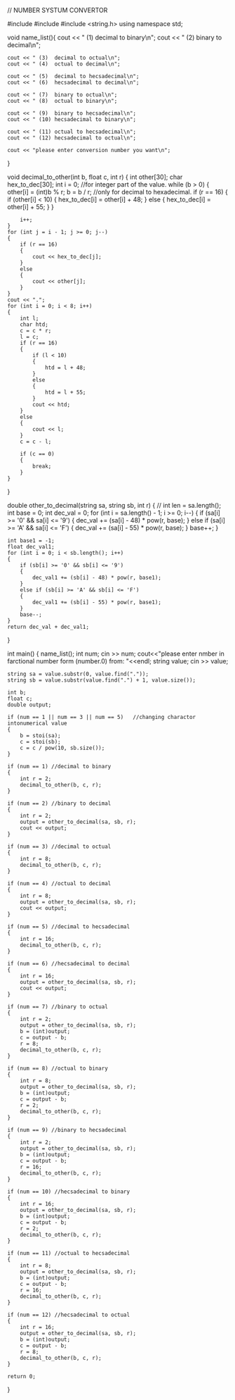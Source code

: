 // NUMBER SYSTUM CONVERTOR

#include <iostream>
#include <cmath>
#include <string.h>
using namespace std;

void name_list(){
    cout << " (1)  decimal to binary\n";
    cout << " (2)  binary to decimal\n";

    cout << " (3)  decimal to octual\n";
    cout << " (4)  octual to decimal\n";

    cout << " (5)  decimal to hecsadecimal\n";
    cout << " (6)  hecsadecimal to decimal\n";

    cout << " (7)  binary to octual\n";
    cout << " (8)  octual to binary\n";

    cout << " (9)  binary to hecsadecimal\n";
    cout << " (10) hecsadecimal to binary\n";

    cout << " (11) octual to hecsadecimal\n";
    cout << " (12) hecsadecimal to octual\n";

    cout << "please enter conversion number you want\n";
}

void decimal_to_other(int b, float c, int r)
{
    int other[30];
    char hex_to_dec[30];
    int i = 0;
    //for integer part of the value.
    while (b > 0)
    {
        other[i] = (int)b % r;
        b = b / r;
        //only for decimal to hexadecimal.
        if (r == 16)
        {
            if (other[i] < 10)
            {
                hex_to_dec[i] = other[i] + 48;
            }
            else
            {
                hex_to_dec[i] = other[i] + 55;
            }
        }

        i++;
    }
    for (int j = i - 1; j >= 0; j--)
    {
        if (r == 16)
        {
            cout << hex_to_dec[j];
        }
        else
        {
            cout << other[j];
        }
    }
    cout << ".";
    for (int i = 0; i < 8; i++)
    {
        int l;
        char htd;
        c = c * r;
        l = c;
        if (r == 16)
        {
            if (l < 10)
            {
                htd = l + 48;
            }
            else
            {
                htd = l + 55;
            }
            cout << htd;
        }
        else
        {
            cout << l;
        }
        c = c - l;

        if (c == 0)
        {
            break;
        }
    }
}

double other_to_decimal(string sa, string sb, int r)
{
    // int len = sa.length();
    int base = 0;
    int dec_val = 0;
    for (int i = sa.length() - 1; i >= 0; i--)
    {
        if (sa[i] >= '0' && sa[i] <= '9')
        {
            dec_val += (sa[i] - 48) * pow(r, base);
        }
        else if (sa[i] >= 'A' && sa[i] <= 'F')
        {
            dec_val += (sa[i] - 55) * pow(r, base);
        }
        base++;
    }


    int base1 = -1;
    float dec_val1;
    for (int i = 0; i < sb.length(); i++)
    {
        if (sb[i] >= '0' && sb[i] <= '9')
        {
            dec_val1 += (sb[i] - 48) * pow(r, base1);
        }
        else if (sb[i] >= 'A' && sb[i] <= 'F')
        {
            dec_val1 += (sb[i] - 55) * pow(r, base1);
        }
        base--;
    }
    return dec_val + dec_val1;
}

int main()
{
    name_list();
    int num;
    cin >> num;
    cout<<"please enter nmber in farctional number form (number.0) from: "<<endl;
    string value;
    cin >> value;

    string sa = value.substr(0, value.find("."));
    string sb = value.substr(value.find(".") + 1, value.size());

    int b;
    float c;
    double output;

    if (num == 1 || num == 3 || num == 5)   //changing charactor intonumerical value
    {
        b = stoi(sa);
        c = stoi(sb);
        c = c / pow(10, sb.size());
    }

    if (num == 1) //decimal to binary
    {
        int r = 2;
        decimal_to_other(b, c, r);
    }

    if (num == 2) //binary to decimal
    {
        int r = 2;
        output = other_to_decimal(sa, sb, r);
        cout << output;
    }

    if (num == 3) //decimal to octual
    {
        int r = 8;
        decimal_to_other(b, c, r);
    }

    if (num == 4) //octual to decimal
    {
        int r = 8;
        output = other_to_decimal(sa, sb, r);
        cout << output;
    }

    if (num == 5) //decimal to hecsadecimal
    {
        int r = 16;
        decimal_to_other(b, c, r);
    }

    if (num == 6) //hecsadecimal to decimal
    {
        int r = 16;
        output = other_to_decimal(sa, sb, r);
        cout << output;
    }

    if (num == 7) //binary to octual
    {
        int r = 2;
        output = other_to_decimal(sa, sb, r);
        b = (int)output;
        c = output - b;
        r = 8;
        decimal_to_other(b, c, r);
    }

    if (num == 8) //octual to binary
    {
        int r = 8;
        output = other_to_decimal(sa, sb, r);
        b = (int)output;
        c = output - b;
        r = 2;
        decimal_to_other(b, c, r);
    }

    if (num == 9) //binary to hecsadecimal
    {
        int r = 2;
        output = other_to_decimal(sa, sb, r);
        b = (int)output;
        c = output - b;
        r = 16;
        decimal_to_other(b, c, r);
    }

    if (num == 10) //hecsadecimal to binary
    {
        int r = 16;
        output = other_to_decimal(sa, sb, r);
        b = (int)output;
        c = output - b;
        r = 2;
        decimal_to_other(b, c, r);
    }

    if (num == 11) //octual to hecsadecimal
    {
        int r = 8;
        output = other_to_decimal(sa, sb, r);
        b = (int)output;
        c = output - b;
        r = 16;
        decimal_to_other(b, c, r);
    }

    if (num == 12) //hecsadecimal to octual
    {
        int r = 16;
        output = other_to_decimal(sa, sb, r);
        b = (int)output;
        c = output - b;
        r = 8;
        decimal_to_other(b, c, r);
    }

    return 0;
}
